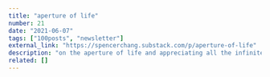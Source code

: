 ```yaml
---
title: "aperture of life"
number: 21
date: "2021-06-07"
tags: ["100posts", "newsletter"]
external_link: "https://spencerchang.substack.com/p/aperture-of-life"
description: "on the aperture of life and appreciating all the infinite detail and intricacy in our everyday"
related: []
---
```

